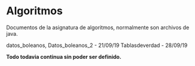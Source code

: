 # Algoritmos

Documentos de la asignatura de algoritmos, normalmente son archivos de java.

datos_boleanos, Datos_boleanos_2 - 21/09/19
Tablasdeverdad - 28/09/19

**Todo todavia continua sin poder ser definido.**

